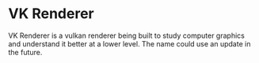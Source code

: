 # VK Renderer

VK Renderer is a vulkan renderer being built to study computer graphics and understand it better at a lower level. The name could use an update in the future.